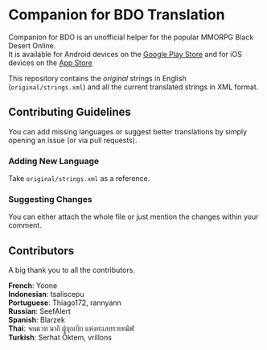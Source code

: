 Companion for BDO Translation
=============================
Companion for BDO is an unofficial helper for the popular MMORPG Black Desert Online.                         
It is available for Android devices on the [Google Play Store](https://play.google.com/store/apps/details?id=org.gimu.bdocompanionfree) and for iOS devices on the [App Store](https://itunes.apple.com/us/app/companion-for-bdo/id1375333577?mt=8)

This repository contains the *original* strings in English (```original/strings.xml```) and all the current translated strings in XML format.

## Contributing Guidelines
You can add missing languages or suggest better translations by simply opening an issue (or via pull requests).

### Adding New Language
Take ```original/strings.xml``` as a reference.

### Suggesting Changes
You can either attach the whole file or just mention the changes within your comment.

## Contributors
A big thank you to all the contributors.

**French**: Yoone                            
**Indonesian**: tsaliscepu                            
**Portuguese**: Thiago172, rannyann                              
**Russian**: SeefAlert                           
**Spanish**: Blarzek                              
**Thai**: จอมเวท มากิ ผู้บุกเบิก แห่งทะเลทรายทมิฬ              
**Turkish**: Serhat Öktem, vrillons


